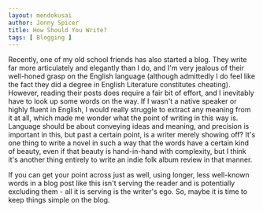 ```yaml
---
layout: mendokusai
author: Jonny Spicer
title: How Should You Write?
tags: [ Blogging ]
---
```

Recently, one of my old school friends has also started a blog. They write far more articulately and elegantly than I do, and I'm very jealous of their well-honed grasp on the English
language (although admittedly I do feel like the fact they did a degree in English Literature constitutes cheating). However, reading their posts does require a fair bit of effort,
and I inevitably have to look up some words on the way. If I wasn't a native speaker or highly fluent in English, I would really struggle to extract any meaning from it at all, which
made me wonder what the point of writing in this way is. Language should be about conveying ideas and meaning, and precision is important in this, but past a certain point, is a writer
merely showing off? It's one thing to write a novel in such a way that the words have a certain kind of beauty, even if that beauty is hand-in-hand with complexity, but I think it's
another thing entirely to write an indie folk album review in that manner.

If you can get your point across just as well, using longer, less well-known words in a blog post like this isn't serving the reader and is potentially excluding them - all it is
serving is the writer's ego. So, maybe it is time to keep things simple on the blog.
